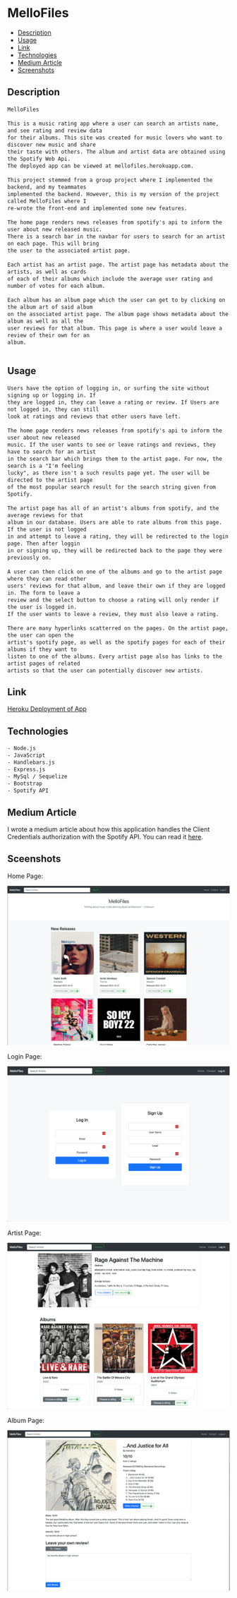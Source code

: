 # MelloFiles
* [Description](#description)
* [Usage](#usage)
* [Link](#link)
* [Technologies](#technologies)
* [Medium Article](#medium-article)
* [Screenshots](#screenshots)

## Description
```
MelloFiles

This is a music rating app where a user can search an artists name, and see rating and review data 
for their albums. This site was created for music lovers who want to discover new music and share
their taste with others. The album and artist data are obtained using the Spotify Web Api. 
The deployed app can be viewed at mellofiles.herokuapp.com.

This project stemmed from a group project where I implemented the backend, and my teammates
implemented the backend. However, this is my version of the project called MelloFiles where I 
re-wrote the front-end and implemented some new features.

The home page renders news releases from spotify's api to inform the user about new released music.
There is a search bar in the navbar for users to search for an artist on each page. This will bring
the user to the associated artist page.

Each artist has an artist page. The artist page has metadata about the artists, as well as cards 
of each of their albums which include the average user rating and number of votes for each album.

Each album has an album page which the user can get to by clicking on the album art of said album
on the associated artist page. The album page shows metadata about the album as well as all the
user reviews for that album. This page is where a user would leave a review of their own for an
album.
 
```

## Usage
```
Users have the option of logging in, or surfing the site without signing up or logging in. If 
they are logged in, they can leave a rating or review. If Users are not logged in, they can still
look at ratings and reviews that other users have left. 

The home page renders news releases from spotify's api to inform the user about new released
music. If the user wants to see or leave ratings and reviews, they have to search for an artist
in the search bar which brings them to the artist page. For now, the search is a "I'm feeling 
lucky", as there isn't a such results page yet. The user will be directed to the artist page 
of the most popular search result for the search string given from Spotify.

The artist page has all of an artist's albums from spotify, and the average reviews for that
album in our database. Users are able to rate albums from this page. If the user is not logged
in and attempt to leave a rating, they will be redirected to the login page. Then after loggin
in or signing up, they will be redirected back to the page they were previously on.

A user can then click on one of the albums and go to the artist page where they can read other 
users' reviews for that album, and leave their own if they are logged in. The form to leave a 
review and the select button to choose a rating will only render if the user is logged in. 
If the user wants to leave a review, they must also leave a rating. 

There are many hyperlinks scatterred on the pages. On the artist page, the user can open the
artist's spotify page, as well as the spotify pages for each of their albums if they want to
listen to one of the albums. Every artist page also has links to the artist pages of related
artists so that the user can potentially discover new artists. 
```

## Link 
[Heroku Deployment of App](https://mellofiles.herokuapp.com/)

## Technologies
```
- Node.js
- JavaScript
- Handlebars.js
- Express.js
- MySql / Sequelize
- Bootstrap
- Spotify API
```

## Medium Article

I wrote a medium article about how this application handles the Client Credentials
authorization with the Spotify API. You can read it [here](https://medium.com/@hochwalderic/express-middleware-that-handles-client-credentials-authorization-to-the-spotify-api-84c9a88ccf2f).

## Sceenshots
Home Page:

![Home Page](./public/images/homepage.png)

Login Page:

![Login Page](./public/images/loginpage.png)

Artist Page:

![Artist Page](./public/images/artistpage.png)

Album Page:

![Album Page](./public/images/albumpage.png)



